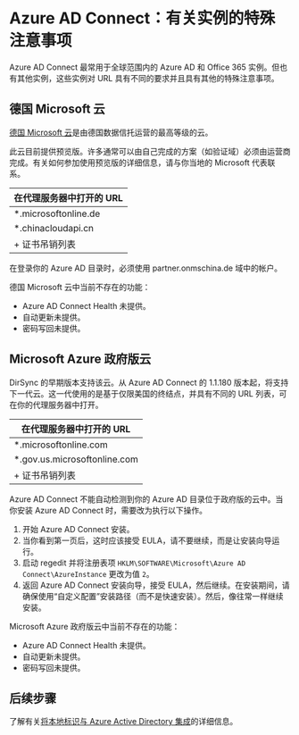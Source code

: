 <properties
	pageTitle="Azure AD Connect：同步服务实例 | Azure"
	description="本页记录了 Azure AD 实例的特殊注意事项。"
	services="active-directory"
	documentationCenter=""
	authors="andkjell"
	manager="stevenpo"
	editor=""/>

<tags
	ms.service="active-directory"
	ms.date="06/27/2016"
	wacn.date="08/01/2016"/>

# Azure AD Connect：有关实例的特殊注意事项
Azure AD Connect 最常用于全球范围内的 Azure AD 和 Office 365 实例。但也有其他实例，这些实例对 URL 具有不同的要求并且具有其他的特殊注意事项。

## 德国 Microsoft 云
[德国 Microsoft 云](http://www.microsoft.de/cloud-deutschland/)是由德国数据信托运营的最高等级的云。

此云目前提供预览版。许多通常可以由自己完成的方案（如验证域）必须由运营商完成。有关如何参加使用预览版的详细信息，请与你当地的 Microsoft 代表联系。

在代理服务器中打开的 URL |
--- |
*.microsoftonline.de |
*.chinacloudapi.cn |
\+ 证书吊销列表 |

在登录你的 Azure AD 目录时，必须使用 partner.onmschina.de 域中的帐户。

德国 Microsoft 云中当前不存在的功能：

- Azure AD Connect Health 未提供。
- 自动更新未提供。
- 密码写回未提供。

## <a name="microsoft-azure-government-cloud"></a>Microsoft Azure 政府版云

DirSync 的早期版本支持该云。从 Azure AD Connect 的 1.1.180 版本起，将支持下一代云。这一代使用的是基于仅限美国的终结点，并具有不同的 URL 列表，可在你的代理服务器中打开。

在代理服务器中打开的 URL |
--- |
*.microsoftonline.com |
*.gov.us.microsoftonline.com |
\+ 证书吊销列表 |

Azure AD Connect 不能自动检测到你的 Azure AD 目录位于政府版的云中。当你安装 Azure AD Connect 时，需要改为执行以下操作。

1. 开始 Azure AD Connect 安装。  
2. 当你看到第一页后，这时应该接受 EULA，请不要继续，而是让安装向导运行。  
3. 启动 regedit 并将注册表项 `HKLM\SOFTWARE\Microsoft\Azure AD Connect\AzureInstance` 更改为值 `2`。  
4. 返回 Azure AD Connect 安装向导，接受 EULA，然后继续。在安装期间，请确保使用“自定义配置”安装路径（而不是快速安装）。然后，像往常一样继续安装。  

Microsoft Azure 政府版云中当前不存在的功能：

- Azure AD Connect Health 未提供。
- 自动更新未提供。
- 密码写回未提供。

## 后续步骤
了解有关[将本地标识与 Azure Active Directory 集成](/documentation/articles/active-directory-aadconnect/)的详细信息。

<!---HONumber=Mooncake_0725_2016-->